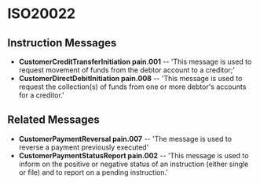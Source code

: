 # ISO20022

## Instruction Messages 
- **CustomerCreditTransferInitiation	pain.001** -- 'This message is used to request movement of funds from the debtor account to a creditor;'
- **CustomerDirectDebitInitiation	pain.008** -- 'This message is used to request the collection(s) of funds from one or more debtor's accounts for a creditor.'

## Related Messages
- **CustomerPaymentReversal	pain.007** -- 'The message is used to reverse a payment previously executed'
- **CustomerPaymentStatusReport 	pain.002** -- 'This message is used to inform on the positive or negative status of an instruction (either single or file) and to report on a pending instruction.'

## 
